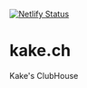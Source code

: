 [![Netlify Status](https://api.netlify.com/api/v1/badges/1e20b249-9fb9-40b6-bfb6-bf8c9f2f90ea/deploy-status)](https://app.netlify.com/sites/nostalgic-yalow-027514/deploys)

# kake.ch

Kake's ClubHouse
